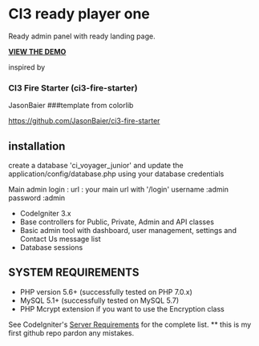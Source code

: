 # CI3 ready player one 
Ready admin panel with ready landing page.

**[VIEW THE DEMO](https://lukman-nakib.000webhostapp.com/ci-ready-player-one/admin)**


inspired by 
### CI3 Fire Starter (ci3-fire-starter)
JasonBaier
###template from colorlib

https://github.com/JasonBaier/ci3-fire-starter

## installation

create a database 'ci_voyager_junior' and update the application/config/database.php using your database credentials

Main admin login :
url : your main url with '/login'
username :admin
password :admin

* CodeIgniter 3.x
* Base controllers for Public, Private, Admin and API classes
* Basic admin tool with dashboard, user management, settings and Contact Us message list
* Database sessions

<a name="system-requirements"></a>
## SYSTEM REQUIREMENTS

* PHP version 5.6+ (successfully tested on PHP 7.0.x)
* MySQL 5.1+ (successfully tested on MySQL 5.7)
* PHP Mcrypt extension if you want to use the Encryption class

See CodeIgniter's [Server Requirements](https://codeigniter.com/user_guide/general/requirements.html)
for the complete list.
** this is my first github repo pardon any mistakes.
